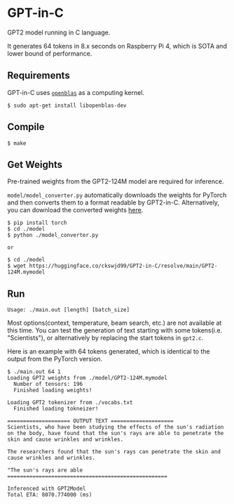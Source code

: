 # GPT-in-C

GPT2 model running in C language.

It generates 64 tokens in 8.x seconds on Raspberry Pi 4, which is SOTA and lower bound of performance.

## Requirements

GPT-in-C uses [`openblas`](https://github.com/OpenMathLib/OpenBLAS) as a computing kernel.

```
$ sudo apt-get install libopenblas-dev
```

## Compile

```
$ make
```

## Get Weights

Pre-trained weights from the GPT2-124M model are required for inference.

`model/model_converter.py` automatically downloads the weights for PyTorch and then converts them to a format readable by GPT2-in-C. Alternatively, you can download the converted weights [here](https://huggingface.co/ckswjd99/GPT2-in-C/tree/main).

```
$ pip install torch
$ cd ./model
$ python ./model_converter.py

or

$ cd ./model
$ wget https://huggingface.co/ckswjd99/GPT2-in-C/resolve/main/GPT2-124M.mymodel
```

## Run

```
Usage: ./main.out [length] [batch_size]
```

Most options(context, temperature, beam search, etc.) are not available at this time. You can test the generation of text starting with some tokens(i.e. "Scientists"), or alternatively by replacing the start tokens in `gpt2.c`.

Here is an example with 64 tokens generated, which is identical to the output from the PyTorch version.

```
$ ./main.out 64 1
Loading GPT2 weights from ./model/GPT2-124M.mymodel
  Number of tensors: 196
  Finished loading weights!

Loading GPT2 tokenizer from ./vocabs.txt
  Finished loading tokneizer!

==================== OUTPUT TEXT ====================
Scientists, who have been studying the effects of the sun's radiation on the body, have found that the sun's rays are able to penetrate the skin and cause wrinkles and wrinkles.

The researchers found that the sun's rays can penetrate the skin and cause wrinkles and wrinkles.

"The sun's rays are able
===================================================

Inferenced with GPT2Model
Total ETA: 8070.774000 (ms)
```


